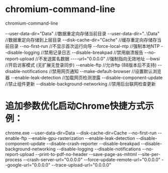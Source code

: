 # chromium-command-line
chromium-command-line

--user-data-dir="Data" //数据重定向存储当前目录
--user-data-dir="..\Data" //数据重定向存储到上层目录
--disk-cache-dir="Cache" //缓存重定向存储存当前目录
--no-first-run //不显示首次运行向导
--force-local-ntp //强制本地NTP
--disable-logging //禁用记录日志
--disable-breakpad //禁用崩溃报告
--no-report-upload //不发送匿名数据
--*-*-url="0.0.0.0" //强制指向无效地址
--bwsi //开启访客模式 (无扩展无登录同步)
--enable-ftp //允许ftp (88版本后不支持)
--disable-notifications //禁用网页通知
--make-default-browser //设置默认浏览器
--enable-leak-detection //加载网页检测泄露
--disable-component-update //禁止组件更新
--disable-background-networking //禁用后台联网检查更新

# 追加参数优化启动Chrome快捷方式示例：
chrome.exe --user-data-dir=Data --disk-cache-dir=Cache --no-first-run --enable-ftp --enable-gpu-rasterization --enable-leak-detection --disable-component-update --disable-crash-reporter --disable-breakpad --disable-background-networking --disable-logging --disable-notifications --no-report-upload --print-to-pdf-no-header --save-page-as-mhtml --site-per-process --crash-server-url="0.0.0.0" --force-update-remote-url="0.0.0.0" --google-url="0.0.0.0" --trace-upload-url="0.0.0.0"
